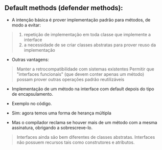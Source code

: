 ## Default methods (defender methods):
* A intenção básica é prover implementação padrão para métodos, de modo
a evitar: 
> 1) repetição de implementação em toda classe que implemente a interface
> 2) a necessidade de se criar classes abstratas para prover reuso da implementação 

* Outras vantagens:
> Manter a retrocompatibilidade com sistemas existentes
> Permitir que "interfaces funcionais" (que devem conter apenas um método) possam prover outras operações padrão reutilizáveis

- Implementação de um método na interface com default depois do tipo de encapsulamento.

- Exemplo no código.

- Sim: agora temos uma forma de herança múltipla
- Mas o compilador reclama se houver mais de um método com a mesma assinatura, obrigando a sobrescreve-lo.

> Interfaces ainda são bem diferentes de classes abstratas. Interfaces não possuem recursos tais como construtores e atributos.